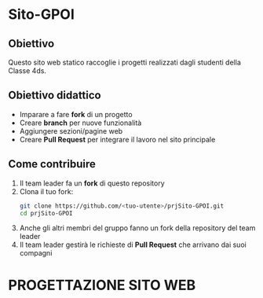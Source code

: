 # Sito-GPOI

## Obiettivo
Questo sito web statico raccoglie i progetti realizzati dagli studenti della Classe 4ds.

## Obiettivo didattico
- Imparare a fare **fork** di un progetto
- Creare **branch** per nuove funzionalità
- Aggiungere sezioni/pagine web
- Creare **Pull Request** per integrare il lavoro nel sito principale

## Come contribuire

1. Il team leader fa un **fork** di questo repository
2. Clona il tuo fork:
   ```bash
   git clone https://github.com/<tuo-utente>/prjSito-GPOI.git
   cd prjSito-GPOI
3. Anche gli altri membri del gruppo fanno un fork della repository del team leader
4. Il team leader gestirà le richieste di **Pull Request** che arrivano dai suoi compagni

# PROGETTAZIONE SITO WEB
